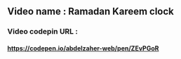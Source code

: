 ## Video name : Ramadan Kareem clock

### Video codepin URL : 
#### https://codepen.io/abdelzaher-web/pen/ZEvPGoR

